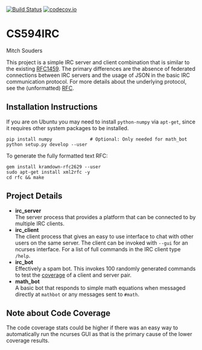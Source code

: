 [![Build Status](https://travis-ci.org/crzysdrs/CS594IRC.svg?branch=master)](https://travis-ci.org/crzysdrs/CS594IRC)
[![codecov.io](https://codecov.io/github/crzysdrs/CS594IRC/coverage.svg?branch=master)](https://codecov.io/github/crzysdrs/CS594IRC?branch=master)

# CS594IRC

Mitch Souders

This project is a simple IRC server and client combination that is similar to the existing [RFC1459](https://tools.ietf.org/html/rfc1459). The primary differences are the absence of federated connections between IRC servers and the usage of JSON in the basic IRC communication protocol. For more details about the underlying protocol, see the (unformatted) [RFC](rfc/rfc.mkd).

## Installation Instructions

If you are on Ubuntu you may need to install `python-numpy` via `apt-get`, since it requires other system packages to be installed.

```shell
pip install numpy              # Optional: Only needed for math_bot
python setup.py develop --user
```

To generate the fully formatted text RFC:

```shell
gem install kramdown-rfc2629 --user
sudo apt-get install xml2rfc -y
cd rfc && make
```

## Project Details
- **irc_server**  
  The server process that provides a platform that can be connected to by multiple IRC clients.
- **irc_client**  
  The client process that gives an easy to use interface to chat with other users on the same server. The client can be invoked with `--gui` for an ncurses interface. For a list of full commands in the IRC client type `/help`.
- **irc_bot**  
  Effectively a spam bot. This invokes 100 randomly generated commands to test the [coverage](https://codecov.io/github/crzysdrs/CS594IRC?branch=master) of a client and server pair.
- **math_bot**  
  A basic bot that responds to simple math equations when messaged directly at `mathbot` or any messages sent to `#math`.

## Note about Code Coverage

The code coverage stats could be higher if there was an easy way to automatically run the ncurses GUI as that is the primary cause of the lower coverage results.
